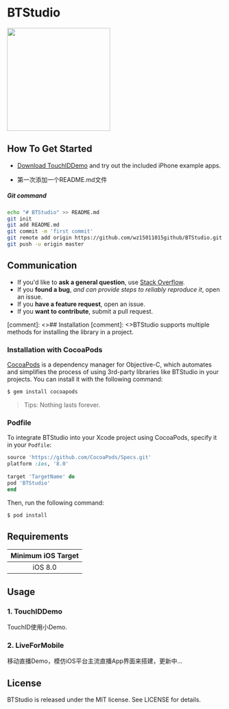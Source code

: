 # BTStudio
<img src="https://avatars2.githubusercontent.com/u/12229793?v=3&s=460" width="240" height="240">

## How To Get Started

- [Download TouchIDDemo](https://github.com/wz15011015github/BTStudio.git) and try out the included iPhone example apps.

- 第一次添加一个README.md文件
#####   Git command
```bash
echo "# BTStudio" >> README.md
git init
git add README.md
git commit -m 'first commit'
git remote add origin https://github.com/wz15011015github/BTStudio.git
git push -u origin master
```

## Communication

- If you'd like to **ask a general question**, use [Stack Overflow](http://stackoverflow.com).
- If you **found a bug**, _and can provide steps to reliably reproduce it_, open an issue.
- If you **have a feature request**, open an issue.
- If you **want to contribute**, submit a pull request.


[comment]: <>## Installation
[comment]: <>BTStudio supports multiple methods for installing the library in a project.

### Installation with CocoaPods
[CocoaPods](http://cocoapods.org/) is a dependency manager for Objective-C, which automates and simplifies the process of using 3rd-party libraries like BTStudio in your projects. You can install it with the following command:

```bash
$ gem install cocoapods
```
> Tips: Nothing lasts forever.

### Podfile

To integrate BTStudio into your Xcode project using CocoaPods, specify it in your `Podfile`:
```ruby
source 'https://github.com/CocoaPods/Specs.git'
platform :ios, '8.0'
	
target 'TargetName' do
pod 'BTStudio'
end
```

Then, run the following command:

```bash
$ pod install
```

## Requirements

| Minimum iOS Target |
|:------------------:|
| iOS 8.0 |

## Usage

### 1. TouchIDDemo

TouchID使用小Demo.

### 2. LiveForMobile

移动直播Demo，模仿iOS平台主流直播App界面来搭建，更新中...

## License
BTStudio is released under the MIT license. See LICENSE for details.

